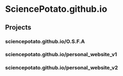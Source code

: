 # SciencePotato.github.io
## Projects
### sciencepotato.github.io/O.S.F.A
### sciencepotato.github.io/personal_website_v1
### sciencepotato.github.io/personal_website_v2
